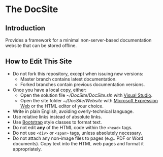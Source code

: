 The DocSite
=======

## Introduction

Provides a framework for a minimal non-server-based documentation website that can be stored offline.

## How to Edit This Site

* Do not fork this repository, except when issuing new versions:
  * Master branch contains latest documentation.
  * Forked branches contain previous documentation versions.
* Once you have a local copy, either:
  * Open the solution file _~/DocSite/DocSite.sln_ with [Visual Studio](https://visualstudio.microsoft.com/vs/community/).
  * Open the site folder _~/DocSite/Website_ with [Microsoft Expression Web](https://www.microsoft.com/en-gb/download/details.aspx?id=36179) or the HTML editor of your choice.
* Write in plain English, avoiding overly-technical language.
* Use relative links instead of absolute links.
* Use [Bootstrap](https://getbootstrap.com/docs/4.4/getting-started/introduction/) style classes to format text.
* Do not edit **any** of the HTML code within the `<head>` tags.
* Do not use `<div>` or `<span>` tags, unless absolutely necessary.
* Do not attach any non-image files to pages (e.g.. PDF or Word documents). Copy text into the HTML web pages and format it appropriately.